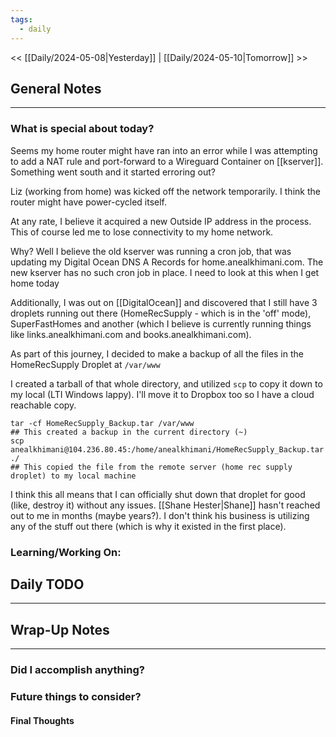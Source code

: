 ```yaml
---
tags:
  - daily
---
```

<< [[Daily/2024-05-08|Yesterday]] |  [[Daily/2024-05-10|Tomorrow]] >>

## General Notes
---
### What is special about today?
Seems my home router might have ran into an error while I was attempting to add a NAT rule and port-forward to a Wireguard Container on [[kserver]].  Something went south and it started erroring out?  

Liz (working from home) was kicked off the network temporarily.  I think the router might have power-cycled itself.

At any rate, I believe it acquired a new Outside IP address in the process.  This of course led me to lose connectivity to my home network.

Why?  Well I believe the old kserver was running a cron job, that was updating my Digital Ocean DNS A Records for home.anealkhimani.com.  The new kserver has no such cron job in place.  I need to look at this when I get home today

Additionally, I was out on [[DigitalOcean]] and discovered that I still have 3 droplets running out there (HomeRecSupply - which is in the 'off' mode), SuperFastHomes and another (which I believe is currently running things like links.anealkhimani.com and books.anealkhimani.com).  

As part of this journey, I decided to make a backup of all the files in the HomeRecSupply Droplet at `/var/www`

I created a tarball of that whole directory, and utilized `scp` to copy it down to my local (LTI Windows lappy).  I'll move it to Dropbox too so I have a cloud reachable copy.  
```
tar -cf HomeRecSupply_Backup.tar /var/www
## This created a backup in the current directory (~)
scp anealkhimani@104.236.80.45:/home/anealkhimani/HomeRecSupply_Backup.tar ./
## This copied the file from the remote server (home rec supply droplet) to my local machine
```

I think this all means that I can officially shut down that droplet for good (like, destroy it) without any issues.  [[Shane Hester|Shane]] hasn't reached out to me in months (maybe years?).  I don't think his business is utilizing any of the stuff out there (which is why it existed in the first place).


### Learning/Working On:



## Daily TODO
---




## Wrap-Up Notes
---
### Did I accomplish anything?
### Future things to consider?
#### Final Thoughts

